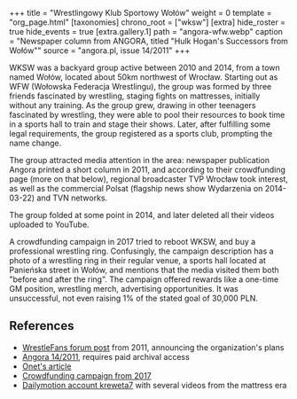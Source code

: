 +++
title = "Wrestlingowy Klub Sportowy Wołów"
weight = 0
template = "org_page.html"
[taxonomies]
chrono_root = ["wksw"]
[extra]
hide_roster = true
hide_events = true
[extra.gallery.1]
path = "angora-wfw.webp"
caption = "Newspaper column from ANGORA, titled \"Hulk Hogan's Successors from Wołów\""
source = "angora.pl, issue 14/2011"
+++

WKSW was a backyard group active between 2010 and 2014, from a town named Wołów, located about 50km northwest of Wrocław.
Starting out as WFW (Wołowska Federacja Wrestlingu), the group was formed by three friends fascinated by wrestling, staging fights on mattresses, initially without any training.
As the group grew, drawing in other teenagers fascinated by wrestling, they were able to pool their resources to book time in a sports hall to train and stage their shows.
Later, after fulfilling some legal requirements, the group registered as a sports club, prompting the name change.

The group attracted media attention in the area: newspaper publication Angora printed a short column in 2011, and according to their crowdfunding page (more on that below), regional broadcaster TVP Wrocław took interest, as well as the commercial Polsat (flagship news show Wydarzenia on 2014-03-22) and TVN networks.

The group folded at some point in 2014, and later deleted all their videos uploaded to YouTube.

A crowdfunding campaign in 2017 tried to reboot WKSW, and buy a professional wrestling ring.
Confusingly, the campaign description has a photo of a wrestling ring in their regular venue, a sports hall located at Panieńska street in Wołów, and mentions that the media visited them both "before and after the ring".
The campaign offered rewards like a one-time GM position, wrestling merch, advertising opportunities.
It was unsuccessful, not even raising 1% of the stated goal of 30,000 PLN.

## References

* [WrestleFans forum post](https://wrestlefans.pl/forum/viewtopic.php?f=1&t=26489) from 2011, announcing the organization's plans
* [Angora 14/2011](https://www.angora.com.pl/spis.php?y=2011&w=14), requires paid archival access
* [Onet's article](https://wiadomosci.onet.pl/wroclaw/wrestling-w-wolowie/7ptcjtw)
* [Crowdfunding campaign from 2017](https://polakpotrafi.pl/projekt/wrestling)
* [Dailymotion account kreweta7](https://www.dailymotion.com/kreweta7) with several videos from the mattress era
